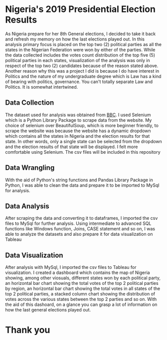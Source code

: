 # Nigeria's 2019 Presidential Election Results

As Nigeria prepare for her 8th General elections, I decided to take it back and refresh my memory on how the last elections played out. In this analysis primary focus is placed on the top two (2) political parties as all the states in the Nigerian Federation were won by either of the parties. While the data collected includes the votes count distribution of the top five (5) political parties in each states, visualization of the analysis was only in respect of the top two (2) candidates because of the reason stated above. Another reason why this was a project I did is because I do have interest in Politics and the nature of my undergraduate degree which is Law has a kind of bearing with politics, governance. You can't totally separate Law and Politics. It is somewhat intertwined.

## Data Collection

The dataset used for analysis was obtained from [BBC](https://www.bbc.co.uk/news/resources/idt-f0b25208-4a1d-4068-a204-940cbe88d1d3). I used Selenium which is a Python Library Package to scrape data from the website. My choice of selenium over BeautifulSoup, which is more beginner friendly, to scrape the website was because the website has a dynamic dropdown which contains all the states in Nigeria and the election results for that state. In other words, only a single state can be selected from the dropdown and the election results of that state will be displayed. I felt more comfortable using Selenium. The csv files will be included in this repository

## Data Wrangling
With the aid of Python's string functions and Pandas Library Package in Python, I was able to clean the data and prepare it to be imported to MySql for analysis.

## Data Analysis

After scraping the data and converting it to dataframes, I imported the csv files to MySql for further analysis. Using intermediate to advanced SQL functions like Windows function, Joins, CASE statement and so on, I was able to analyze the datasets and also prepare it for data visualization on Tableau

## Data Visualization
After analysis with MySql, I imported the csv files to Tableau for visualization. I created a dashboard which contains the map of Nigeria showing, among other viosuals, different states won by each political party, an horizontal bar chart showing the total votes of the top 2 political parties by region, an horizontal bar chart showing the total votes in all states of the top 2 political parties, a stacked column chart showing the distribution of votes across the various states between the top 2 parties and so on. With the aid of this dashoard, on a glance you can grasp a lot of information on how the last general elections played out.

# Thank you
